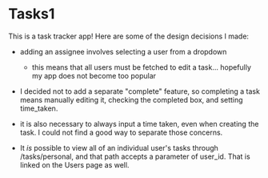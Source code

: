 # Tasks1

This is a task tracker app! Here are some of the design decisions I made:

- adding an assignee involves selecting a user from a dropdown
  - this means that all users must be fetched to edit a task...
   hopefully my app does not become too popular

- I decided not to add a separate "complete" feature, so completing a task means
manually editing it, checking the completed box, and setting time_taken.

- it is also necessary to always input a time taken, even when creating the
task. I could not find a good way to separate those concerns.

- It *is* possible to view all of an individual user's tasks through /tasks/personal, and that
path accepts a parameter of user_id. That is linked on the Users page as well.
